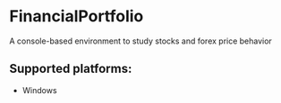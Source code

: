 # FinancialPortfolio
A console-based environment to study stocks and forex price behavior
## Supported platforms:
* Windows

